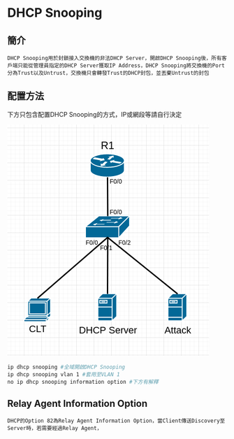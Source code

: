 # DHCP Snooping #

## 簡介 ##

    DHCP Snooping用於封鎖接入交換機的非法DHCP Server，開啟DHCP Snooping後，所有客戶端只能從管理員指定的DHCP Server獲取IP Address，DHCP Snooping將交換機的Port分為Trust以及Untrust，交換機只會轉發Trust的DHCP封包，並丟棄Untrust的封包


## 配置方法 ##

下方只包含配置DHCP Snooping的方式，IP或網段等請自行決定

![](topology.png)

```bash
ip dhcp snooping #全域開啟DHCP Snooping 
ip dhcp snooping vlan 1 #套用至VLAN 1
no ip dhcp snooping information option #下方有解釋
```


## Relay Agent Information Option ##

    DHCP的Option 82為Relay Agent Information Option，當Client傳送Discovery至Server時，若需要經過Relay Agent，